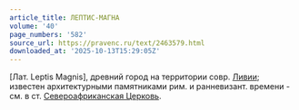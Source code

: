 ```yaml
---
article_title: ЛЕПТИС-МАГНА
volume: '40'
page_numbers: '582'
source_url: https://pravenc.ru/text/2463579.html
downloaded_at: '2025-10-13T15:29:05Z'
---
```


[Лат. Leptis Magnis], древний город на территории совр. [Ливии](https://pravenc.ru/text/Ливии.html); известен архитектурными памятниками рим. и ранневизант. времени - см. в ст. [Североафриканская Церковь](<https://pravenc.ru/text/Североафриканская Церковь.html>).
